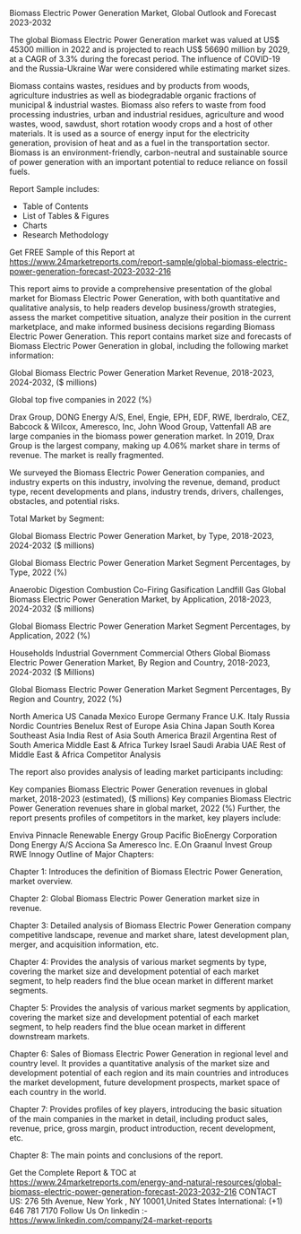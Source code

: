 Biomass Electric Power Generation Market, Global Outlook and Forecast 2023-2032

The global Biomass Electric Power Generation market was valued at US$ 45300 million in 2022 and is projected to reach US$ 56690 million by 2029, at a CAGR of 3.3% during the forecast period. The influence of COVID-19 and the Russia-Ukraine War were considered while estimating market sizes.

Biomass contains wastes, residues and by products from woods, agriculture industries as well as biodegradable organic fractions of municipal & industrial wastes. Biomass also refers to waste from food processing industries, urban and industrial residues, agriculture and wood wastes, wood, sawdust, short rotation woody crops and a host of other materials. It is used as a source of energy input for the electricity generation, provision of heat and as a fuel in the transportation sector. Biomass is an environment-friendly, carbon-neutral and sustainable source of power generation with an important potential to reduce reliance on fossil fuels.

Report Sample includes:
- Table of Contents
- List of Tables & Figures
- Charts
- Research Methodology

Get FREE Sample of this Report at https://www.24marketreports.com/report-sample/global-biomass-electric-power-generation-forecast-2023-2032-216

This report aims to provide a comprehensive presentation of the global market for Biomass Electric Power Generation, with both quantitative and qualitative analysis, to help readers develop business/growth strategies, assess the market competitive situation, analyze their position in the current marketplace, and make informed business decisions regarding Biomass Electric Power Generation. This report contains market size and forecasts of Biomass Electric Power Generation in global, including the following market information:

Global Biomass Electric Power Generation Market Revenue, 2018-2023, 2024-2032, ($ millions)

Global top five companies in 2022 (%)

Drax Group, DONG Energy A/S, Enel, Engie, EPH, EDF, RWE, Iberdralo, CEZ, Babcock & Wilcox, Ameresco, Inc, John Wood Group, Vattenfall AB are large companies in the biomass power generation market. In 2019, Drax Group is the largest company, making up 4.06% market share in terms of revenue. The market is really fragmented.

We surveyed the Biomass Electric Power Generation companies, and industry experts on this industry, involving the revenue, demand, product type, recent developments and plans, industry trends, drivers, challenges, obstacles, and potential risks.

Total Market by Segment:

Global Biomass Electric Power Generation Market, by Type, 2018-2023, 2024-2032 ($ millions)

Global Biomass Electric Power Generation Market Segment Percentages, by Type, 2022 (%)

Anaerobic Digestion
Combustion
Co-Firing
Gasification
Landfill Gas
Global Biomass Electric Power Generation Market, by Application, 2018-2023, 2024-2032 ($ millions)

Global Biomass Electric Power Generation Market Segment Percentages, by Application, 2022 (%)

Households
Industrial
Government
Commercial
Others
Global Biomass Electric Power Generation Market, By Region and Country, 2018-2023, 2024-2032 ($ Millions)

Global Biomass Electric Power Generation Market Segment Percentages, By Region and Country, 2022 (%)

North America
US
Canada
Mexico
Europe
Germany
France
U.K.
Italy
Russia
Nordic Countries
Benelux
Rest of Europe
Asia
China
Japan
South Korea
Southeast Asia
India
Rest of Asia
South America
Brazil
Argentina
Rest of South America
Middle East & Africa
Turkey
Israel
Saudi Arabia
UAE
Rest of Middle East & Africa
Competitor Analysis

The report also provides analysis of leading market participants including:

Key companies Biomass Electric Power Generation revenues in global market, 2018-2023 (estimated), ($ millions)
Key companies Biomass Electric Power Generation revenues share in global market, 2022 (%)
Further, the report presents profiles of competitors in the market, key players include:

Enviva
Pinnacle Renewable Energy Group
Pacific BioEnergy Corporation
Dong Energy A/S
Acciona Sa
Ameresco Inc.
E.On
Graanul Invest Group
RWE Innogy
Outline of Major Chapters:

Chapter 1: Introduces the definition of Biomass Electric Power Generation, market overview.

Chapter 2: Global Biomass Electric Power Generation market size in revenue.

Chapter 3: Detailed analysis of Biomass Electric Power Generation company competitive landscape, revenue and market share, latest development plan, merger, and acquisition information, etc.

Chapter 4: Provides the analysis of various market segments by type, covering the market size and development potential of each market segment, to help readers find the blue ocean market in different market segments.

Chapter 5: Provides the analysis of various market segments by application, covering the market size and development potential of each market segment, to help readers find the blue ocean market in different downstream markets.

Chapter 6: Sales of Biomass Electric Power Generation in regional level and country level. It provides a quantitative analysis of the market size and development potential of each region and its main countries and introduces the market development, future development prospects, market space of each country in the world.

Chapter 7: Provides profiles of key players, introducing the basic situation of the main companies in the market in detail, including product sales, revenue, price, gross margin, product introduction, recent development, etc.

Chapter 8: The main points and conclusions of the report.

Get the Complete Report & TOC at https://www.24marketreports.com/energy-and-natural-resources/global-biomass-electric-power-generation-forecast-2023-2032-216
CONTACT US:
276 5th Avenue, New York , NY 10001,United States
International: (+1) 646 781 7170
Follow Us On linkedin :- https://www.linkedin.com/company/24-market-reports
